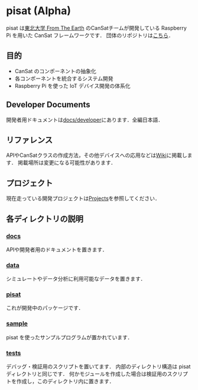 # pisat (Alpha)

pisat は[東北大学 From The Earth](https://www.fte-tohoku.org/) のCanSatチームが開発している
Raspberry Pi を用いた CanSat フレームワークです．
団体のリポジトリは[こちら](https://github.com/FROM-THE-EARTH)．

## 目的

* CanSat のコンポーネントの抽象化
* 各コンポーネントを統合するシステム開発
* Raspberry Pi を使った IoT デバイス開発の体系化

## Developer Documents
開発者用ドキュメントは[docs/developer](./docs/developer)にあります．全編日本語．

## リファレンス
APIやCanSatクラスの作成方法，その他デバイスへの応用などは[Wiki](./wiki)に掲載します．
掲載場所は変更になる可能性があります．

## プロジェクト
現在走っている開発プロジェクトは[Projects](./projects)を参照してください．

## 各ディレクトリの説明

### [docs](./docs/)
APIや開発者用のドキュメントを置きます．

### [data](./data/)
シミュレートやデータ分析に利用可能なデータを置きます．

### [pisat](./pisat/)
これが開発中のパッケージです．

### [sample](./sample/)
pisat を使ったサンプルプログラムが置かれています．

### [tests](./tests/)
デバッグ・検証用のスクリプトを置いてます．
内部のディレクトリ構造は pisat ディレクトリと同じです．
何かモジュールを作成した場合は検証用のスクリプトを作成し，このディレクトリ内に置きます．
